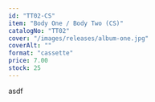 ```yaml
---
id: "TT02-CS"
item: "Body One / Body Two (CS)"
catalogNo: "TT02"
cover: "/images/releases/album-one.jpg"
coverAlt: ""
format: "cassette"
price: 7.00
stock: 25
---
```


asdf